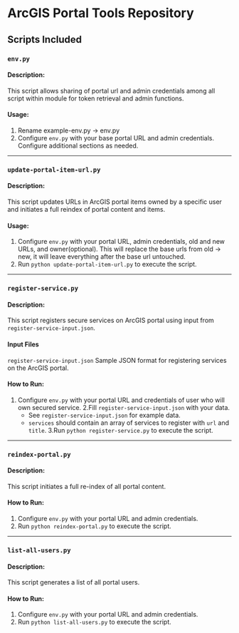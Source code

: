 # ArcGIS Portal Tools Repository

## Scripts Included

### `env.py`

#### Description:
This script allows sharing of portal url and admin credentials among all script within module for token retrieval and admin functions.

#### Usage:
1. Rename example-env.py -> env.py
2. Configure `env.py` with your base portal URL and admin credentials. Configure additional sections as needed.

---

### `update-portal-item-url.py`

#### Description:
This script updates URLs in ArcGIS portal items owned by a specific user and initiates a full reindex of portal content and items.

#### Usage:
1. Configure `env.py` with your portal URL, admin credentials, old and new URLs, and owner(optional). This will replace the base urls from old -> new, it will leave everything after the base url untouched.
2. Run `python update-portal-item-url.py` to execute the script.

---

### `register-service.py`

#### Description:
This script registers secure services on ArcGIS portal using input from `register-service-input.json`.

#### Input Files

`register-service-input.json`
Sample JSON format for registering services on the ArcGIS portal.

#### How to Run:
1. Configure `env.py` with your portal URL and credentials of user who will own secured service.
2.Fill `register-service-input.json` with your data.
   - See `register-service-input.json` for example data.
   - `services` should contain an array of services to register with `url` and `title`.
3.Run `python register-service.py` to execute the script.


---

### `reindex-portal.py`

#### Description:
This script initiates a full re-index of all portal content.

#### How to Run:
1. Configure `env.py` with your portal URL and admin credentials.
2. Run `python reindex-portal.py` to execute the script.

---

### `list-all-users.py`

#### Description:
This script generates a list of all portal users.

#### How to Run:
1. Configure `env.py` with your portal URL and admin credentials.
2. Run `python list-all-users.py` to execute the script.
